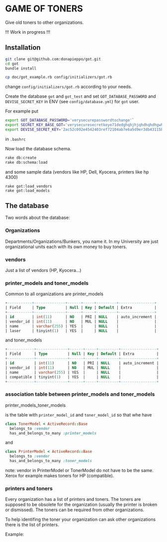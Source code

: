 # GAME OF TONERS

Give old toners to other organizations.

!!! Work in progress !!!

## Installation 

```bash
git clone git@github.com:donapieppo/got.git
cd got
bundle install 

cp doc/got_example.rb config/initializers/got.rb
```

change `config/initializers/got.rb` according to
your needs.

Create the database `got` and `got_test` and
set `GOT_DATABASE_PASSWORD` and 
`DEVISE_SECRET_KEY` in ENV (see `config/database.yml`) 
for `got` user.

For example put
```bash
export GOT_DATABASE_PASSWORD='verysecurepasswordtochange'`
export SECRET_KEY_BASE_GOT='verysecuresecretkeye71dedghqhjhjqhdhqhdhgwhqverysecureiamreally'
export DEVISE_SECRET_KEY='2ac52c092e4542403ref72104ab7e6a5d9er3db43115b4346da7520428dfec8703451a760ee3e0ed292ab98664e4e642254e94b238cr91e5f3f19r0994c69aa8'
```
in `.bashrc`

Now load the database schema.

```bash
rake db:create
rake db:schema:load
```

and some sample data (vendors like
HP, Dell, Kyocera, printers like
hp 4300)

```
rake got:load_vendors
rake got:load_models
```

## The database

Two words about the database:

### Organizations

Departments/Organizations/Bunkers, you name it. 
In my University are just organizational units each 
with its own money to buy toners.

### vendors

Just a list of vendors (HP, Kyocera...)

### printer_models and toner_models

Common to all organizations are printer_models

```sql
+-----------+--------------+------+-----+---------+----------------+
| Field     | Type         | Null | Key | Default | Extra          |
+-----------+--------------+------+-----+---------+----------------+
| id        | int(11)      | NO   | PRI | NULL    | auto_increment |
| vendor_id | int(11)      | NO   | MUL | NULL    |                |
| name      | varchar(255) | YES  |     | NULL    |                |
| laser     | tinyint(1)   | YES  |     | NULL    |                |
```

and toner_models

```sql
+------------+--------------+------+-----+---------+----------------+
| Field      | Type         | Null | Key | Default | Extra          |
+------------+--------------+------+-----+---------+----------------+
| id         | int(11)      | NO   | PRI | NULL    | auto_increment |
| vendor_id  | int(11)      | NO   | MUL | NULL    |                |
| name       | varchar(255) | YES  |     | NULL    |                |
| compatible | tinyint(1)   | YES  |     | NULL    |                |
+------------+--------------+------+-----+---------+----------------+
```

### association table between printer_models and toner_models

printer_models_toner_models

is the table with `printer_model_id` and 
`toner_model_id` so that whe have

```ruby
class TonerModel < ActiveRecord::Base
  belongs_to :vendor
  has_and_belongs_to_many :printer_models
```

and

```ruby
class PrinterModel < ActiveRecord::Base
  belongs_to :vendor
  has_and_belongs_to_many :toner_models
```

note: vendor in PrinterModel or TonerModel 
do not have to be the same. Xerox for example
makes toners for HP (compatible).

### printers and toners

Every organization has a list of printers and
toners. The toners are supposed to be obsolete
for the organization (usually the printer is broken 
or dismissed). 
The toners can be required from other organizations.

To help identifing the toner your organization can
ask other organizations there is the list
of printers.

Example: 










